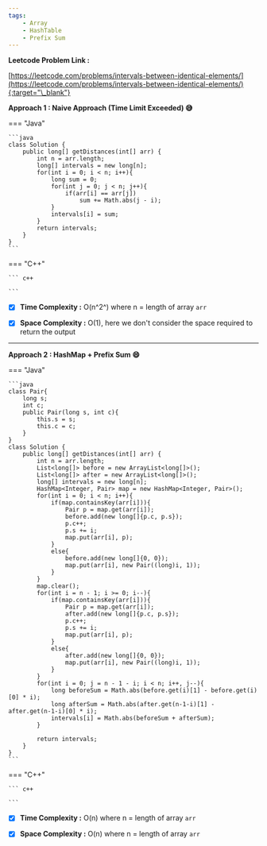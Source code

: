 ```yaml
---
tags:
    - Array
    - HashTable
    - Prefix Sum
---
```


**Leetcode Problem Link :**

[https://leetcode.com/problems/intervals-between-identical-elements/](https://leetcode.com/problems/intervals-between-identical-elements/){:target="\_blank"}

**Approach 1 : Naive Approach (Time Limit Exceeded) :sweat_smile:**

=== "Java"

    ```java
    class Solution {
        public long[] getDistances(int[] arr) {
            int n = arr.length;
            long[] intervals = new long[n];
            for(int i = 0; i < n; i++){
                long sum = 0;
                for(int j = 0; j < n; j++){
                    if(arr[i] == arr[j])
                        sum += Math.abs(j - i);
                }
                intervals[i] = sum;
            }
            return intervals;
        }
    }
    ```

=== "C++"

    ``` c++

    ```

-   [x] **Time Complexity :** O(n^2^) where n = length of array `arr`

-   [x] **Space Complexity :** O(1), here we don't consider the space required to return the output

<hr>

**Approach 2 : HashMap + Prefix Sum :smile:**

=== "Java"

    ```java
    class Pair{
        long s;
        int c;
        public Pair(long s, int c){
            this.s = s;
            this.c = c;
        }
    }
    class Solution {
        public long[] getDistances(int[] arr) {
            int n = arr.length;
            List<long[]> before = new ArrayList<long[]>();
            List<long[]> after = new ArrayList<long[]>();
            long[] intervals = new long[n];
            HashMap<Integer, Pair> map = new HashMap<Integer, Pair>();
            for(int i = 0; i < n; i++){
                if(map.containsKey(arr[i])){
                    Pair p = map.get(arr[i]);
                    before.add(new long[]{p.c, p.s});
                    p.c++;
                    p.s += i;
                    map.put(arr[i], p);
                }
                else{
                    before.add(new long[]{0, 0});
                    map.put(arr[i], new Pair((long)i, 1));
                }
            }
            map.clear();
            for(int i = n - 1; i >= 0; i--){
                if(map.containsKey(arr[i])){
                    Pair p = map.get(arr[i]);
                    after.add(new long[]{p.c, p.s});
                    p.c++;
                    p.s += i;
                    map.put(arr[i], p);
                }
                else{
                    after.add(new long[]{0, 0});
                    map.put(arr[i], new Pair((long)i, 1));
                }
            }
            for(int i = 0; j = n - 1 - i; i < n; i++, j--){
                long beforeSum = Math.abs(before.get(i)[1] - before.get(i)[0] * i);
                long afterSum = Math.abs(after.get(n-1-i)[1] - after.get(n-1-i)[0] * i);
                intervals[i] = Math.abs(beforeSum + afterSum);
            }

            return intervals;
        }
    }
    ```

=== "C++"

    ``` c++

    ```

-   [x] **Time Complexity :** O(n) where n = length of array `arr`

-   [x] **Space Complexity :** O(n) where n = length of array `arr`
